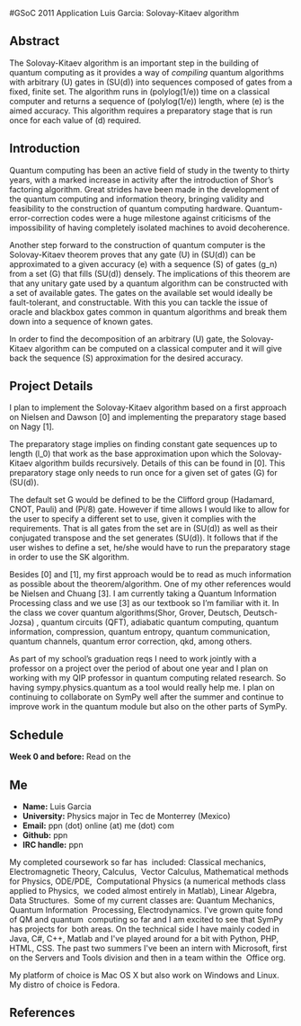 #GSoC 2011 Application Luis Garcia: Solovay-Kitaev algorithm
## Abstract
The Solovay-Kitaev algorithm is an important step in the building of quantum computing as it provides a way of _compiling_ quantum algorithms with arbitrary \(U\) gates in \(SU(d)\) into sequences composed of gates from a fixed, finite set. The algorithm runs in \(polylog(1/e)\) time on a classical computer and returns a sequence of \(polylog(1/e)\) length, where \(e\) is the aimed accuracy. This algorithm requires a preparatory stage that is run once for each value of \(d\) required.

## Introduction
Quantum computing has been an active field of study in the twenty to thirty years, with a marked increase in activity after the introduction of Shor’s factoring algorithm. Great strides have been made in the development of the quantum computing and information theory, bringing validity and feasibility to the construction of quantum computing hardware. Quantum-error-correction codes were a huge milestone against criticisms of the impossibility of having completely isolated machines to avoid decoherence. 

Another step forward to the construction of quantum computer is the Solovay-Kitaev theorem proves that any gate \(U\) in \(SU(d)\) can be approximated to a given accuracy \(e\) with a sequence \(S\) of gates \(g_n\) from a set \(G\) that fills \(SU(d)\) densely. The implications of this theorem are that any unitary gate used by a quantum algorithm can be constructed with a set of available gates. The gates on the available set would ideally be fault-tolerant, and constructable. With this you can tackle the issue of oracle and blackbox gates common in quantum algorithms and break them down into a sequence of known gates.

In order to find the decomposition of an arbitrary \(U\) gate, the Solovay-Kitaev algorithm can be computed on a classical computer and it will give back the sequence \(S\) approximation for the desired accuracy. 

## Project Details
I plan to implement the Solovay-Kitaev algorithm based on a first approach on Nielsen and Dawson [0] and implementing the preparatory stage based on Nagy [1].

The preparatory stage implies on finding constant gate sequences up to length \(l_0\) that work as the base approximation upon which the Solovay-Kitaev algorithm builds recursively. Details of this can be found in [0]. This preparatory stage only needs to run once for a given set of gates \(G\) for \(SU(d)\).

The default set G would be defined to be the Clifford group (Hadamard, CNOT, Pauli) and \(Pi/8\) gate. However if time allows I would like to allow for the user to specify a different set to use, given it complies with the requirements. That is all gates from the set are in \(SU(d)\) as well as their conjugated transpose and the set generates \(SU(d)\). It follows that if the user wishes to define a set, he/she would have to run the preparatory stage in order to use the SK algorithm.

Besides [0] and [1], my first approach would be to read as much information as possible about the theorem/algorithm. One of my other references would be Nielsen and Chuang [3]. I am currently taking a Quantum Information Processing class and we use [3] as our textbook so I’m familiar with it. In the class we cover quantum algorithms(Shor, Grover, Deutsch, Deutsch-Jozsa) , quantum circuits (QFT), adiabatic quantum computing, quantum information, compression, quantum entropy, quantum communication, quantum channels, quantum error correction, qkd, among others.

As part of my school’s graduation reqs I need to work jointly with a professor on a project over the period of about one year and I plan on working with my QIP professor in quantum computing related research. So having sympy.physics.quantum as a tool would really help me. I plan on continuing to collaborate on SymPy well after the summer and continue to improve work in the quantum module but also on the other parts of SymPy.

## Schedule
**Week 0 and before:** Read on the 

## Me
* **Name:** Luis Garcia
* **University:** Physics major in Tec de Monterrey (Mexico)
* **Email:** ppn (dot) online (at) me (dot) com
* **Github:** ppn
* **IRC handle:** ppn

My completed coursework so far has  included: Classical mechanics, Electromagnetic Theory, Calculus,  Vector Calculus, Mathematical methods for Physics, ODE/PDE,  Computational Physics (a numerical methods class applied to Physics,  we coded almost entirely in Matlab), Linear Algebra, Data Structures.  Some of my current classes are: Quantum Mechanics, Quantum Information  Processing, Electrodynamics. I've grown quite fond of QM and quantum  computing so far and I am excited to see that SymPy has projects for  both areas. On the technical side I have mainly coded in Java, C#, C++, Matlab and I've played around for a bit with Python, PHP, HTML, CSS. The past two summers I've been an intern with Microsoft, first on the Servers and Tools division and then in a team within the  Office org.

My platform of choice is Mac OS X but also work on Windows and Linux. My distro of choice is Fedora.

## References
